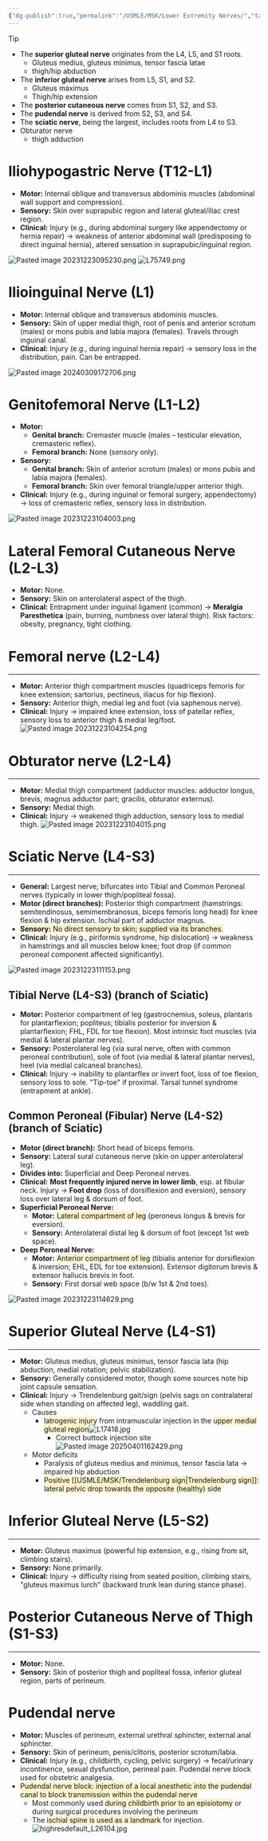 ```yaml
---
{"dg-publish":true,"permalink":"/USMLE/MSK/Lower Extremity Nerves/","tags":["t1"]}
---
```


>[!tip] 
>- The **superior gluteal nerve** originates from the L4, L5, and S1 roots.
>	- Gluteus medius, gluteus minimus, tensor fascia latae
>	- thigh/hip abduction
>- The **inferior gluteal nerve** arises from L5, S1, and S2.
>	- Gluteus maximus
>	- Thigh/hip extension
>- The **posterior cutaneous nerve** comes from S1, S2, and S3.
>- The **pudendal nerve** is derived from S2, S3, and S4.
>- The **sciatic nerve**, being the largest, includes roots from L4 to S3.
>- Obturator nerve
>	- thigh adduction

# Iliohypogastric Nerve (T12-L1)

- **Motor:** Internal oblique and transversus abdominis muscles (abdominal wall support and compression).
- **Sensory:** Skin over suprapubic region and lateral gluteal/iliac crest region.
- **Clinical:** Injury (e.g., during abdominal surgery like appendectomy or hernia repair) → weakness of anterior abdominal wall (predisposing to direct inguinal hernia), altered sensation in suprapubic/inguinal region.

![Pasted image 20231223095230.png](/img/user/appendix/Pasted%20image%2020231223095230.png)
![L75749.png](/img/user/appendix/L75749.png)
# Ilioinguinal Nerve (L1)

- **Motor:** Internal oblique and transversus abdominis muscles.
- **Sensory:** Skin of upper medial thigh, root of penis and anterior scrotum (males) or mons pubis and labia majora (females). Travels through inguinal canal.
- **Clinical:** Injury (e.g., during inguinal hernia repair) → sensory loss in the distribution, pain. Can be entrapped.

![Pasted image 20240309172706.png](/img/user/appendix/Pasted%20image%2020240309172706.png)
# Genitofemoral Nerve (L1-L2)

- **Motor:**
    - **Genital branch:** Cremaster muscle (males – testicular elevation, cremasteric reflex).
    - **Femoral branch:** None (sensory only).
- **Sensory:**
    - **Genital branch:** Skin of anterior scrotum (males) or mons pubis and labia majora (females).
    - **Femoral branch:** Skin over femoral triangle/upper anterior thigh.
- **Clinical:** Injury (e.g., during inguinal or femoral surgery, appendectomy) → loss of cremasteric reflex, sensory loss in distribution.

![Pasted image 20231223104003.png](/img/user/appendix/Pasted%20image%2020231223104003.png)
# Lateral Femoral Cutaneous Nerve (L2-L3)

- **Motor:** None.
- **Sensory:** Skin on anterolateral aspect of the thigh.
- **Clinical:** Entrapment under inguinal ligament (common) → **Meralgia Paresthetica** (pain, burning, numbness over lateral thigh). Risk factors: obesity, pregnancy, tight clothing.
# Femoral nerve  (L2-L4)
---
- **Motor:** Anterior thigh compartment muscles (quadriceps femoris for knee extension; sartorius, pectineus, iliacus for hip flexion).
- **Sensory:** Anterior thigh, medial leg and foot (via saphenous nerve).
- **Clinical:** Injury → impaired knee extension, loss of patellar reflex, sensory loss to anterior thigh & medial leg/foot.
![Pasted image 20231223104254.png](/img/user/appendix/Pasted%20image%2020231223104254.png)
# Obturator nerve (L2-L4)
---
- **Motor:** Medial thigh compartment (adductor muscles: adductor longus, brevis, magnus adductor part; gracilis, obturator externus).
- **Sensory:** Medial thigh.
- **Clinical:** Injury → weakened thigh adduction, sensory loss to medial thigh.
![Pasted image 20231223104015.png](/img/user/appendix/Pasted%20image%2020231223104015.png)
# Sciatic Nerve (L4-S3)
---
- **General:** Largest nerve; bifurcates into Tibial and Common Peroneal nerves (typically in lower thigh/popliteal fossa).
- **Motor (direct branches):** Posterior thigh compartment (hamstrings: semitendinosus, semimembranosus, biceps femoris long head) for knee flexion & hip extension. Ischial part of adductor magnus.
- <span style="background:rgba(240, 200, 0, 0.2)">**Sensory:** No direct sensory to skin; supplied via its branches.</span>
- **Clinical:** Injury (e.g., piriformis syndrome, hip dislocation) → weakness in hamstrings and all muscles below knee; foot drop (if common peroneal component affected significantly).

![Pasted image 20231223111153.png](/img/user/appendix/Pasted%20image%2020231223111153.png)
## Tibial Nerve (L4-S3) (branch of Sciatic)
- **Motor:** Posterior compartment of leg (gastrocnemius, soleus, plantaris for plantarflexion; popliteus; tibialis posterior for inversion & plantarflexion; FHL, FDL for toe flexion). Most intrinsic foot muscles (via medial & lateral plantar nerves).
- **Sensory:** Posterolateral leg (via sural nerve, often with common peroneal contribution), sole of foot (via medial & lateral plantar nerves), heel (via medial calcaneal branches).
- **Clinical:** Injury → inability to plantarflex or invert foot, loss of toe flexion, sensory loss to sole. "Tip-toe" if proximal. Tarsal tunnel syndrome (entrapment at ankle).
## Common Peroneal (Fibular) Nerve (L4-S2) (branch of Sciatic)
- **Motor (direct branch):** Short head of biceps femoris.
- **Sensory:** Lateral sural cutaneous nerve (skin on upper anterolateral leg).
- **Divides into:** Superficial and Deep Peroneal nerves.
- **Clinical:** **Most frequently injured nerve in lower limb**, esp. at fibular neck. Injury → **Foot drop** (loss of dorsiflexion and eversion), sensory loss over lateral leg & dorsum of foot.
- **Superficial Peroneal Nerve:**
	- **Motor:** <span style="background:rgba(240, 200, 0, 0.2)">Lateral compartment of leg</span> (peroneus longus & brevis for eversion).
	- **Sensory:** Anterolateral distal leg & dorsum of foot (except 1st web space).
- **Deep Peroneal Nerve:**
	- **Motor:** <span style="background:rgba(240, 200, 0, 0.2)">Anterior compartment of leg</span> (tibialis anterior for dorsiflexion & inversion; EHL, EDL for toe extension). Extensor digitorum brevis & extensor hallucis brevis in foot.
	- **Sensory:** First dorsal web space (b/w 1st & 2nd toes).

![Pasted image 20231223114629.png](/img/user/appendix/Pasted%20image%2020231223114629.png)
# Superior Gluteal Nerve (L4-S1)
---
- **Motor:** Gluteus medius, gluteus minimus, tensor fascia lata (hip abduction, medial rotation; pelvic stabilization).
- **Sensory:** Generally considered motor, though some sources note hip joint capsule sensation.
- **Clinical:** Injury → Trendelenburg gait/sign (pelvis sags on contralateral side when standing on affected leg), waddling gait.
	- Causes
		- <span style="background:rgba(240, 200, 0, 0.2)">Iatrogenic injury</span> from intramuscular injection in the <span style="background:rgba(240, 200, 0, 0.2)">upper medial gluteal region</span>![L17418.jpg](/img/user/appendix/L17418.jpg)
			- Correct buttock injection site![Pasted image 20250401162429.png](/img/user/appendix/Pasted%20image%2020250401162429.png)
	- Motor deficits
		- Paralysis of gluteus medius and minimus, tensor fascia lata → impaired hip abduction
		- <span style="background:rgba(240, 200, 0, 0.2)">Positive [[USMLE/MSK/Trendelenburg sign\|Trendelenburg sign]]: lateral pelvic drop towards the opposite (healthy) side</span>
# Inferior Gluteal Nerve (L5-S2)
---
- **Motor:** Gluteus maximus (powerful hip extension, e.g., rising from sit, climbing stairs).
- **Sensory:** None primarily.
- **Clinical:** Injury → difficulty rising from seated position, climbing stairs, "gluteus maximus lurch" (backward trunk lean during stance phase).
# Posterior Cutaneous Nerve of Thigh (S1-S3)
---
- **Motor:** None.
- **Sensory:** Skin of posterior thigh and popliteal fossa, inferior gluteal region, parts of perineum.
# Pudendal nerve 
- **Motor:** Muscles of perineum, external urethral sphincter, external anal sphincter.
- **Sensory:** Skin of perineum, penis/clitoris, posterior scrotum/labia.
- **Clinical:** Injury (e.g., childbirth, cycling, pelvic surgery) → fecal/urinary incontinence, sexual dysfunction, perineal pain. Pudendal nerve block used for obstetric analgesia.
- <span style="background:rgba(240, 200, 0, 0.2)">Pudendal nerve block: injection of a local anesthetic into the pudendal canal to block transmission within the pudendal nerve</span>
	- Most commonly used <span style="background:rgba(240, 200, 0, 0.2)">during childbirth prior to an episiotomy</span> or during surgical procedures involving the perineum
	- The <span style="background:rgba(240, 200, 0, 0.2)">ischial spine is used as a landmark</span> for injection.![highresdefault_L26104.jpg](/img/user/appendix/highresdefault_L26104.jpg)